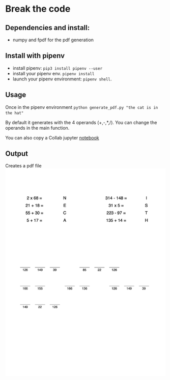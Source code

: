 # Break the code

## Dependencies and install:
- numpy and fpdf for the pdf generation

## Install with pipenv
- install pipenv: `pip3 install pipenv --user`
- install your pipenv env. `pipenv install`
- launch your pipenv environment: `pipenv shell`.

## Usage
Once in the pipenv environment
`python generate_pdf.py "the cat is in the hat"`

By default it generates with the 4 operands (+,-,*,/).  You can change the operands in the main function.

You can also copy a Collab jupyter [notebook](https://colab.research.google.com/drive/14Fl3wBSovtBK0PcrBGq6q0au12zPCUo6) 

## Output
Creates a pdf file
![Example pdf file](https://github.com/jeanfredericplante/decrypt_the_sentence/raw/master/break_code.jpg)

